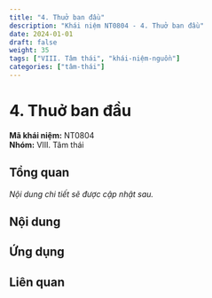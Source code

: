 ```yaml
---
title: "4. Thuở ban đầu"
description: "Khái niệm NT0804 - 4. Thuở ban đầu"
date: 2024-01-01
draft: false
weight: 35
tags: ["VIII. Tâm thái", "khái-niệm-nguồn"]
categories: ["tâm-thái"]
---
```


# 4. Thuở ban đầu

**Mã khái niệm:** NT0804  
**Nhóm:** VIII. Tâm thái

## Tổng quan

*Nội dung chi tiết sẽ được cập nhật sau.*

## Nội dung

<!-- Nội dung chi tiết sẽ được điền vào đây -->

## Ứng dụng

<!-- Cách ứng dụng khái niệm này trong thực tế -->

## Liên quan

<!-- Các khái niệm liên quan khác -->
